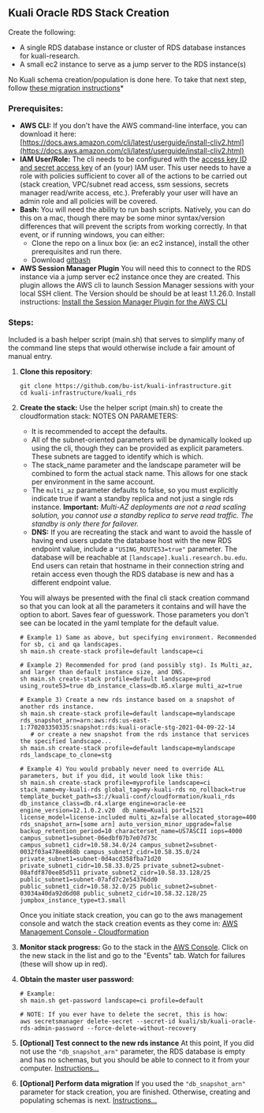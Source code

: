 ## Kuali Oracle RDS Stack Creation

Create the following:

- A single RDS database instance or cluster of RDS database instances for kuali-research.
- A small ec2 instance to serve as a jump server to the RDS instance(s)

No Kuali schema creation/population is done here. To take that next step, follow [these migration instructions](migration/README.md)*

### Prerequisites:

- **AWS CLI:** 
  If you don't have the AWS command-line interface, you can download it here:
  [https://docs.aws.amazon.com/cli/latest/userguide/install-cliv2.html](https://docs.aws.amazon.com/cli/latest/userguide/install-cliv2.html)
- **IAM User/Role:**
  The cli needs to be configured with the [access key ID and secret access key](https://docs.aws.amazon.com/general/latest/gr/aws-sec-cred-types.html#access-keys-and-secret-access-keys) of an (your) IAM user. This user needs to have a role with policies sufficient to cover all of the actions to be carried out (stack creation, VPC/subnet read access, ssm sessions, secrets manager read/write access, etc.). Preferably your user will have an admin role and all policies will be covered.
- **Bash:**
  You will need the ability to run bash scripts. Natively, you can do this on a mac, though there may be some minor syntax/version differences that will prevent the scripts from working correctly. In that event, or if running windows, you can either:
  - Clone the repo on a linux box (ie: an ec2 instance), install the other prerequisites and run there.
  - Download [gitbash](https://git-scm.com/downloads)
- **AWS Session Manager Plugin**
  You will need this to connect to the RDS instance via a jump server ec2 instance once they are created.
  This plugin allows the AWS cli to launch Session Manager sessions with your local SSH client. The Version should be should be at least 1.1.26.0.
  Install instructions: [Install the Session Manager Plugin for the AWS CLI](https://docs.aws.amazon.com/systems-manager/latest/userguide/session-manager-working-with-install-plugin.html)

### Steps:

Included is a bash helper script (main.sh) that serves to simplify many of the command line steps that would otherwise include a fair amount of manual entry. 

1. **Clone this repository**:

   ```
   git clone https://github.com/bu-ist/kuali-infrastructure.git
   cd kuali-infrastructure/kuali_rds
   ```

2. **Create the stack:**
   Use the helper script (main.sh) to create the cloudformation stack:
   NOTES ON PARAMETERS:

   - It is recommended to accept the defaults.
   - All of the subnet-oriented parameters will be dynamically looked up using the cli, though they can be provided as explicit parameters. 
     These subnets are tagged to identify which is which.
   - The stack_name parameter and the landscape parameter will be combined to form the actual stack name.
     This allows for one stack per environment in the same account.
   - The `multi_az` parameter defaults to false, so you must explicitly indicate true if want a standby replica and not just a single rds instance.
     **Important:** *Multi-AZ deployments are not a read scaling solution, you cannot use a standby replica to serve read traffic. The standby is only there for failover.*
   - **DNS:** If you are recreating the stack and want to avoid the hassle of having end users update the database host with the new RDS endpoint value, include a `"USING_ROUTE53=true"` parameter. The database will be reachable at `[landscape].kuali.research.bu.edu`. End users can retain that hostname in their connection string and retain access even though the RDS database is new and has a different endpoint value.
   
   You will always be presented with the final cli stack creation command so that you can look at all the parameters it contains and will have the option to abort. Saves fear of guesswork. Those parameters you don't see can be located in the yaml template for the default value.
   
   ```
   # Example 1) Same as above, but specifying environment. Recommended for sb, ci and qa landscapes.
   sh main.sh create-stack profile=default landscape=ci
   
   # Example 2) Recommended for prod (and possibly stg). Is Multi_az, and larger than default instance size, and DNS.
   sh main.sh create-stack profile=default landscape=prod using_route53=true db_instance_class=db.m5.xlarge multi_az=true
   
   # Example 3) Create a new rds instance based on a snapshot of another rds instance.
   sh main.sh create-stack profile=default landscape=mylandscape rds_snapshot_arn=arn:aws:rds:us-east-1:770203350335:snapshot:rds:kuali-oracle-stg-2021-04-09-22-14
      # or create a new snapshot from the rds instance that services the specified landscape...
   sh main.sh create-stack profile=default landscape=mylandscape rds_landscape_to_clone=stg
   
   # Example 4) You would probably never need to override ALL parameters, but if you did, it would look like this:
   sh main.sh create-stack profile=myprofile landscape=ci stack_name=my-kuali-rds global_tag=my-kuali-rds no_rollback=true template_bucket_path=s3://kuali-conf/cloudformation/kuali_rds db_instance_class=db.r4.xlarge engine=oracle-ee engine_version=12.1.0.2.v20  db_name=Kuali port=1521 license_model=license-included multi_az=false allocated_storage=400 rds_snapshot_arn=[some arn] auto_version_minor_upgrade=false backup_retention_period=10 characterset_name=US7ASCII iops=4000 campus_subnet1=subnet-06edbf07b7e07d73c campus_subnet1_cidr=10.58.34.0/24 campus_subnet2=subnet-0032f03a478ee868b campus_subnet2_cidr=10.58.35.0/24 private_subnet1=subnet-0d4acd358fba71d20 private_subnet1_cidr=10.58.33.0/25 private_subnet2=subnet-08afdf870ee85d511 private_subnet2_cidr=10.58.33.128/25 public_subnet1=subnet-07afd7c2e54376dd0 public_subnet1_cidr=10.58.32.0/25 public_subnet2=subnet-03034a40da92d6d08 public_subnet2_cidr=10.58.32.128/25 jumpbox_instance_type=t3.small
   
   ```
   
   Once you initiate stack creation, you can go to the aws management console and watch the stack creation events as they come in:
   [AWS Management Console - Cloudformation](https://console.aws.amazon.com/cloudformation/home?region=us-east-1)
   
3. **Monitor stack progress:**
   Go to the stack in the [AWS Console](https://console.aws.amazon.com/cloudformation/home?region=us-east-1). Click on the new stack in the list and go to the "Events" tab.
   Watch for failures (these will show up in red).

4. **Obtain the master user password:**

   ```
   # Example:
   sh main.sh get-password landscape=ci profile=default
   
   # NOTE: If you ever have to delete the secret, this is how:
   aws secretsmanager delete-secret --secret-id kuali/sb/kuali-oracle-rds-admin-password --force-delete-without-recovery
   ```
   
5. **[Optional] Test connect to the new rds instance**
   At this point, If you did not use the `"db_snapshot_arn"` parameter, the RDS database is empty and has no schemas, but you should be able to connect to it from your computer.
   [Instructions...](jumpbox/README.md)
   
6. **[Optional] Perform data migration**
   If you used the `"db_snapshot_arn"` parameter for stack creation, you are finished. Otherwise, creating and populating schemas is next.
   [Instructions...](migration/README.md)
